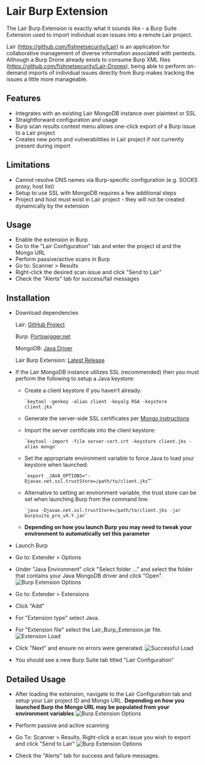 Lair Burp Extension
===================

The Lair Burp Extension is exactly what it sounds like - a Burp Suite Extension used to import individual scan issues into a remote Lair project.

Lair (https://github.com/fishnetsecurity/Lair) is an application for collaborative management of diverse information associated with pentests. Although a Burp Drone already exists to consume Burp XML files (https://github.com/fishnetsecurity/Lair-Drones), being able to perform on-demand imports of individual issues directly from Burp makes tracking the issues a little more manageable.

## Features
* Integrates with an existing Lair MongoDB instance over plaintext or SSL
* Straightforward configuration and usage
* Burp scan results context menu allows one-click export of a Burp issue to a Lair project
* Creates new ports and vulnerabilities in Lair project if not currently present during import

## Limitations
* Cannot resolve DNS names via Burp-specific configuration (e.g. SOCKS proxy, host list)
* Setup to use SSL with MongoDB requires a few additional steps
* Project and host must exist in Lair project - they will not be created dynamically by the extension

## Usage
* Enable the extension in Burp
* Go to the "Lair Configuration" tab and enter the project id and the Mongo URL
* Perform passive/active scans in Burp
* Go to: Scanner > Results
* Right-click the desired scan issue and click "Send to Lair"
* Check the "Alerts" tab for success/fail messages

## Installation

* Download dependencies

  Lair: [GitHub Project](https://github.com/fishnetsecurity/Lair)

  Burp: [Portswigger.net](http://portswigger.net/burp/download.HTML)

  MongoDB: [Java Driver](http://central.maven.org/maven2/org/mongodb/mongo-java-driver/2.12.1/mongo-java-driver-2.12.1.jar)

  Lair Burp Extension: [Latest Release](https://github.com/djkottmann/Lair-Burp-Extension/releases)
  
* If the Lair MongoDB instance utilizes SSL (recommended) then you must perform the following to setup a Java keystore:

  - Create a client keystore if you haven’t already:

        `keytool -genkey -alias client -keyalg RSA -keystore client.jks`

  - Generate the server-side SSL certificates per [Mongo instructions](http://docs.mongodb.org/manual/tutorial/configure-ssl/)
  
  - Import the server certificate into the client keystore:

        `keytool -import -file server-cert.crt -keystore client.jks -alias mongo`
        
  - Set the appropriate environment variable to force Java to load your keystore when launched:

        `export _JAVA_OPTIONS="-Djavax.net.ssl.trustStore=/path/to/client.jks”`
        
  - Alternative to setting an environment variable, the trust store can be set when launching Burp from the command line:
  
        `java -Djavax.net.ssl.trustStore=/path/to/client.jks -jar burpsuite_pro_vX.Y.jar`

  - **Depending on how you launch Burp you may need to tweak your environment to automatically set this parameter**

* Launch Burp

* Go to: Extender > Options

* Under "Java Environment" click "Select folder ..." and select the folder that contains your Java MongoDB driver and click "Open".
![Burp Extension Options](https://github.com/djkottmann/Lair-Burp-Extension/blob/master/images/burp_extension_options.png?raw=true)

* Go to: Extender > Extensions

* Click "Add"

* For "Extension type" select Java.

* For "Extension file" select the Lair_Burp_Extension.jar file.
![Extension Load](https://github.com/djkottmann/Lair-Burp-Extension/blob/master/images/burp_extension_load.png?raw=true)

* Click "Next" and ensure no errors were generated.
![Successful Load](https://github.com/djkottmann/Lair-Burp-Extension/blob/master/images/burp_extension_load_success.png?raw=true)

* You should see a new Burp Suite tab titled "Lair Configuration"
 
## Detailed Usage

* After loading the extension, navigate to the Lair Configuration tab and setup your Lair project ID and Mongo URL. **Depending on how you launched Burp the Mongo URL may be populated from your environment variables**
![Burp Extension Options](https://github.com/djkottmann/Lair-Burp-Extension/blob/master/images/burp_extension_lair_config.png?raw=true)

* Perform passive and active scanning

* Go To: Scanner > Results. Right-click a scan issue you wish to export and click "Send to Lair"
![Burp Extension Options](https://github.com/djkottmann/Lair-Burp-Extension/blob/master/images/burp_extension_context_menu.png?raw=true)

* Check the "Alerts" tab for success and failure messages.
